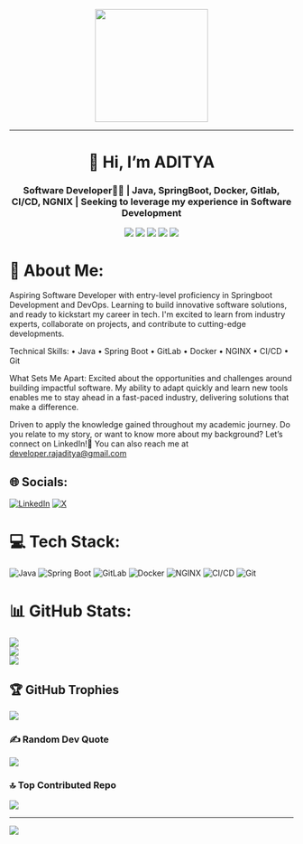 <p align="center">
  <img src="https://github.com/thompsonemerson/thompsonemerson/raw/master/cover-thompson.png" height="200"/>
</p>
<hr>

<h1 align="center">👋 Hi, I’m ADITYA</h1>
<h3 align="center">Software Developer👨‍💻 | Java, SpringBoot, Docker, Gitlab, CI/CD, NGNIX | Seeking to leverage my experience in Software Development</h3>

<p align="center">
<img src="https://img.shields.io/badge/Age-22-blue?style=for-the-badge">
<img src="https://img.shields.io/badge/iOS%20Development-%2300aaff.svg?style=for-the-badge&logo=apple&logoColor=white)">
<img src="https://img.shields.io/badge/springboot-%2361DAFB.svg?style=for-the-badge&logo=springboot&logoColor=white">
<img src="https://img.shields.io/badge/Lives-India-success?style=for-the-badge&logo=map">
<img src="https://img.shields.io/badge/Languages-English-brightgreen?style=for-the-badge&logo=language">
</p>

# 💫 About Me:
Aspiring Software Developer with entry-level proficiency in Springboot Development and DevOps. Learning to build innovative software solutions, and ready to kickstart my career in tech. I'm excited to learn from industry experts, collaborate on projects, and contribute to cutting-edge developments.

Technical Skills: 
• Java
• Spring Boot
• GitLab
• Docker
• NGINX
• CI/CD
• Git

What Sets Me Apart:
Excited about the opportunities and challenges around building impactful software. My ability to adapt quickly and learn new tools enables me to stay ahead in a fast-paced industry, delivering solutions that make a difference.

Driven to apply the knowledge gained throughout my academic journey. Do you relate to my story, or want to know more about my background? Let’s connect on LinkedIn!📧 You can also reach me at developer.rajaditya@gmail.com


## 🌐 Socials:
[![LinkedIn](https://img.shields.io/badge/linkedin-%231E77B5.svg?&style=for-the-badge&logo=linkedin&logoColor=white)](https://www.linkedin.com/in/iadiraj/)
[![X](https://img.shields.io/badge/x-%2300acee.svg?&style=for-the-badge&logo=x&logoColor=white)](https://twitter.com/iadiraj/)


# 💻 Tech Stack:
![Java](https://img.shields.io/badge/Java-%23F8981D.svg?style=for-the-badge&logo=java&logoColor=white)
![Spring Boot](https://img.shields.io/badge/Spring_Boot-%236DB33F.svg?style=for-the-badge&logo=springboot&logoColor=white)
![GitLab](https://img.shields.io/badge/gitlab-%230167E6.svg?style=for-the-badge&logo=gitlab&logoColor=white)
![Docker](https://img.shields.io/badge/Docker-%232496ED.svg?style=for-the-badge&logo=docker&logoColor=white)
![NGINX](https://img.shields.io/badge/NGINX-%23009639.svg?style=for-the-badge&logo=nginx&logoColor=white)
![CI/CD](https://img.shields.io/badge/CI%2FCD-%230A9B93.svg?style=for-the-badge&logo=circleci&logoColor=white)
![Git](https://img.shields.io/badge/Git-%23F05032.svg?style=for-the-badge&logo=git&logoColor=white)


# 📊 GitHub Stats:
![](https://github-readme-stats.vercel.app/api?username=iadiraj&theme=react&hide_border=false&include_all_commits=false&count_private=false)<br/>
![](https://github-readme-streak-stats.herokuapp.com/?user=iadiraj&theme=react&hide_border=false)<br/>
![](https://github-readme-stats.vercel.app/api/top-langs/?username=iadiraj&theme=react&hide_border=false&include_all_commits=false&count_private=false&layout=compact)

## 🏆 GitHub Trophies
![](https://github-profile-trophy.vercel.app/?username=iadiraj&theme=radical&no-frame=false&no-bg=false&margin-w=4)

### ✍️ Random Dev Quote
![](https://quotes-github-readme.vercel.app/api?type=horizontal&theme=radical)

### 🔝 Top Contributed Repo
![](https://github-contributor-stats.vercel.app/api?username=iadiraj&limit=5&theme=dark&combine_all_yearly_contributions=true)

---
[![](https://visitcount.itsvg.in/api?id=iadiraj&icon=0&color=0)](https://visitcount.itsvg.in)

<!-- Proudly created with GPRM ( https://gprm.itsvg.in ) -->
